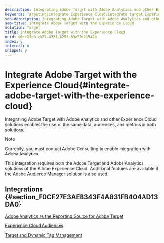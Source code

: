```yaml
---
description: Integrating Adobe Target with Adobe Analytics and other Experience Cloud solutions enables the use of the same data, audiences, and metrics in both solutions.
keywords: Targeting;integrate Experience Cloud;integrate target Experience Cloud;a4t;analytics target;analytics reporting source target;Experience Cloud audiences;dtm;dynamic tag management;audience management
seo-description: Integrating Adobe Target with Adobe Analytics and other Experience Cloud solutions enables the use of the same data, audiences, and metrics in both solutions.
seo-title: Integrate Adobe Target with the Experience Cloud
solution: Target
title: Integrate Adobe Target with the Experience Cloud
uuid: e0ec23d0-cb27-4331-829f-83e50a21542e
index: y
internal: n
snippet: y
---
```


# Integrate Adobe Target with the Experience Cloud{#integrate-adobe-target-with-the-experience-cloud}

Integrating Adobe Target with Adobe Analytics and other Experience Cloud solutions enables the use of the same data, audiences, and metrics in both solutions.

>[!NOTE]
>
>Currently, you must contact Adobe Consulting to enable integration with Adobe Analytics.

This integration requires both the Adobe Target and Adobe Analytics solutions of the Adobe Experience Cloud. Additional features are available if the Adobe Audience Manager solution is also used.

## Integrations {#section_F0CF27E3AEB343F4A831FB404AD13DA0}

[Adobe Analytics as the Reporting Source for Adobe Target](https://marketing.adobe.com/resources/help/en_US/target/a4t/a4t.html)

[Experience Cloud Audiences](https://marketing.adobe.com/resources/help/en_US/mcloud/audience_library.html)

[Target and Dynamic Tag Management](https://marketing.adobe.com/resources/help/en_US/dtm/target.html)
